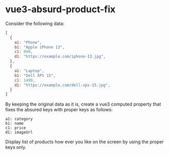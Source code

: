# vue3-absurd-product-fix

Consider the following data:
``` js
[
  {
    a1: "Phone",
    b1: "Apple iPhone 13",
    c1: 999,
    d1: "https://example.com/iphone-13.jpg",
  },
  {
    a1: "Laptop",
    b1: "Dell XPS 15",
    c1: 1499,
    d1: "https://example.com/dell-xps-15.jpg",
  }
]
```

By keeping the original data as it is, create a vue3 computed property that fixes the absured keys with proper keys as follows:
```
a1: category
b1: name
c1: price
d1: imageUrl
```

Display list of products how ever you like on the screen by using the proper keys only.
